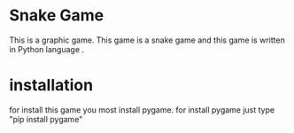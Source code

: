 # Snake Game
 This is a graphic game. This game is a snake game and this game is written in Python language .

                                              

# installation
for install this game you most install pygame. for install pygame just type "pip install pygame"
